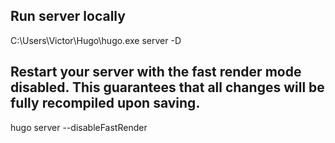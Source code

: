 ## Run server locally
C:\Users\Victor\Hugo\hugo.exe server -D

## Restart your server with the fast render mode disabled. This guarantees that all changes will be fully recompiled upon saving.
hugo server --disableFastRender